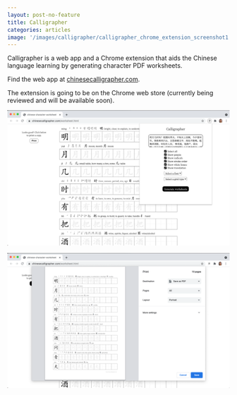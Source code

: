```yaml
---
layout: post-no-feature
title: Calligrapher
categories: articles
image: '/images/calligrapher/calligrapher_chrome_extension_screenshot1.png' 
---
```


Calligrapher is a web app and a Chrome extension that aids the Chinese language learning by generating character PDF worksheets.

Find the web app at [chinesecalligrapher.com](https://www.chinesecalligrapher.com).

The extension is going to be on the Chrome web store (currently being reviewed and will be available soon).

<p align="center">
<img src='/images/calligrapher/calligrapher_chrome_extension_screenshot1.png' alt="" width="700px">
</p>

<p align="center">
<img src='/images/calligrapher/calligrapher_chrome_extension_screenshot2.png' alt="" width="700px">
</p>
